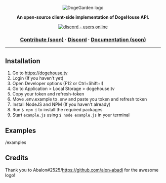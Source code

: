 <p align="center">
  <img src="https://cdn.discordapp.com/attachments/820450983892222022/820961073980899328/dogegarden-bottom-cropped.png" alt="DogeGarden logo" />
</p>
<p align="center">
  <strong>An open-source client-side implementation of DogeHouse API.</strong>
</p>
<p align="center">
  <a href="https://discord.gg/Nu6KVjJYj6">
    <img src="https://img.shields.io/discord/820442045264691201?style=for-the-badge" alt="discord - users online" />
  </a>
</p>

<h3 align="center">  
  <a href="CONTRIBUTING.md">Contribute (soon)</a>
  <span> · </span>
  <a href="https://discord.gg/Nu6KVjJYj6">Discord</a>
  <span> · </span>
  <a href="https://docs.dogehouse.xyz">Documentation (soon)</a>
</h3>

---

## Installation

1. Go to https://dogehouse.tv
2. Login (If you haven't yet)
3. Open Developer options (F12 or Ctrl+Shift+I)
4. Go to Application > Local Storage > dogehouse.tv
5. Copy your token and refresh-token
6. Move .env.example to .env and paste you token and refresh token 
7. Install NodeJS and NPM (If you haven't already)
8. Run `$ npm i` to install the required packages
9. Start `example.js` using `$ node example.js` in your terminal

## Examples
/examples


## Credits
Thank you to Abalon#2525/https://github.com/alon-abadi for the awesome logo!
